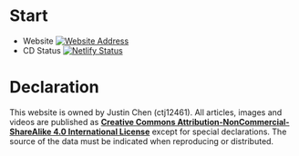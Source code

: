 # Start
- Website 
[![Website Address](https://img.shields.io/badge/website-click%20here-orange.svg)](https://ctj12461.netlify.com)
- CD Status [![Netlify Status](https://api.netlify.com/api/v1/badges/8603d2a6-a285-4def-8d25-74a1cd34ffad/deploy-status)](https://app.netlify.com/sites/ctj12461/deploys)

# Declaration
This website is owned by Justin Chen (ctj12461). 
All articles, images and videos are published as **[Creative Commons Attribution-NonCommercial-ShareAlike 4.0 International License](http://creativecommons.org/licenses/by-nc-sa/4.0/)**  except for special declarations. The source of the data must be indicated when reproducing or distributed.

![[](http://creativecommons.org/licenses/by-nc-sa/4.0/)](https://i.creativecommons.org/l/by-nc-sa/4.0/88x31.png)

